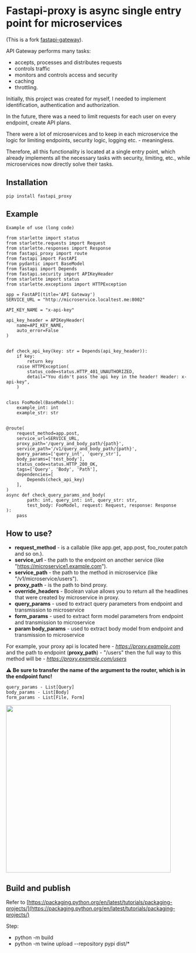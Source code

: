 # Fastapi-proxy is async single entry point for microservices 
(This is a fork [fastapi-gateway](https://github.com/dotX12/fastapi-gateway)).

API Gateway performs many tasks:
- accepts, processes and distributes requests
- controls traffic
- monitors and controls access and security
- caching
- throttling.

Initially, this project was created for myself, I needed to implement identification, authentication and authorization.

In the future, there was a need to limit requests for each user on every endpoint, create API plans.

There were a lot of microservices and to keep in each microservice the logic for limiting endpoints, security logic, logging etc. - meaningless.

Therefore, all this functionality is located at a single entry point, which already implements all the necessary tasks with security, limiting, etc., while microservices now directly solve their tasks.

## Installation

```
pip install fastapi_proxy
```

## Example


<code>Example of use (long code)</code>


```python3
from starlette import status
from starlette.requests import Request
from starlette.responses import Response
from fastapi_proxy import route
from fastapi import FastAPI
from pydantic import BaseModel
from fastapi import Depends
from fastapi.security import APIKeyHeader
from starlette import status
from starlette.exceptions import HTTPException

app = FastAPI(title='API Gateway')
SERVICE_URL = "http://microservice.localtest.me:8002"

API_KEY_NAME = "x-api-key"

api_key_header = APIKeyHeader(
    name=API_KEY_NAME,
    auto_error=False
)


def check_api_key(key: str = Depends(api_key_header)):
    if key:
        return key
    raise HTTPException(
        status_code=status.HTTP_401_UNAUTHORIZED,
        detail="You didn't pass the api key in the header! Header: x-api-key",
    )


class FooModel(BaseModel):
    example_int: int
    example_str: str


@route(
    request_method=app.post,
    service_url=SERVICE_URL,
    proxy_path='/query_and_body_path/{path}',
    service_path='/v1/query_and_body_path/{path}',
    query_params=['query_int', 'query_str'],
    body_params=['test_body'],
    status_code=status.HTTP_200_OK,
    tags=['Query', 'Body', 'Path'],
    dependencies=[
        Depends(check_api_key)
    ],
)
async def check_query_params_and_body(
        path: int, query_int: int, query_str: str,
        test_body: FooModel, request: Request, response: Response
):
    pass
  ```


 ## How to use?

- **request_method** -  is a callable (like app.get, app.post, foo_router.patch and so on.).  
- **service_url** - the path to the endpoint on another service (like "https://microservice1.example.com").  
- **service_path** - the path to the method in microservice (like "/v1/microservice/users").  
- **proxy_path** - is the path to bind proxy.
- **override_headers** - Boolean value allows you to return all the headlines that were created by microservice in proxy.  
- **query_params** - used to extract query parameters from endpoint and transmission to microservice
- **form_params** -  used to extract form model parameters from endpoint and transmission to microservice
- **param body_params** - used to extract body model from endpoint and transmission to microservice

For example, your proxy api is located here - *https://proxy.example.com* and the path to endpoint (**proxy_path**) - "/users" then the full way to this method will be - *https://proxy.example.com/users*

⚠ **Be sure to transfer the name of the argument to the router, which is in the endpoint func!**  

```
query_params - List[Query]
body_params - List[Body]
form_params - List[File, Form]
 ```


<img width="450" height="456" src="https://user-images.githubusercontent.com/64792903/130335866-82be1684-cd54-43d3-8e0e-4013176a352a.jpg">

## Build and publish

Refer to [https://packaging.python.org/en/latest/tutorials/packaging-projects/](https://packaging.python.org/en/latest/tutorials/packaging-projects/)

Step:
- python -m build
- python -m twine upload --repository pypi dist/*